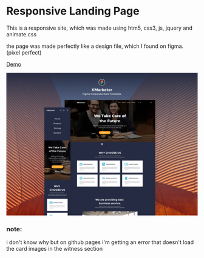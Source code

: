 # Responsive Landing Page
This is a responsive site, which was made using htm5, css3, js, jquery and animate.css

the page was made perfectly like a design file, which I found on figma. (pixel perfect)

[Demo](https://andrewcrescencio.github.io/ResponsiveLandingPage/)

![Landingpage Thumbnail](./landingpage-thumbnail.png)

### note:
i don't know why but on github pages i'm getting an error that doesn't load the card images in the witness section
